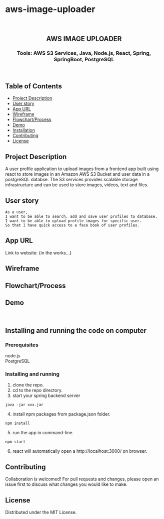# aws-image-uploader

<br />
<p align="center">

<!-- <img src="https://avatars2.githubusercontent.com/u/59339564?v=4"  alt="profile picture" width="150" height="150"> -->

<h2 align="center">AWS IMAGE UPLOADER</h2>

<h3 align="center">
 Tools: AWS S3 Services, Java, Node.js, React, Spring, SpringBoot, PostgreSQL

</h3>
<br />
</p>

## Table of Contents

- [Project Description](#project-description)
- [User story](#user-story)
- [App URL](#app-url)
- [Wireframe](#wireframe)
- [Flowchart/Process](#flowchart/process)
- [Demo](#demo)
- [Installation](#installation)
- [Contributing](#contributing)
- [License](#license)

## Project Description

A user profile application to upload images from a frontend app built using react to store images in an Amazon AWS S3 Bucket and user data in a postgreSQL databse. The S3 services provides scalable storage infrastructure and can be used to store images, videos, text and files.

## User story

```
As a user,
I want to be able to search, add and save user profiles to database.
I want to be able to upload profile images for specific user.
So that I have quick access to a face book of user profiles.
```

## App URL

Link to website: {in the works...}

## Wireframe

## Flowchart/Process

## Demo

<!-- <img src="http://g.recordit.co/7lhiyLWmwI.gif"  width="900" height="500"> -->

<br>

## Installing and running the code on computer

### Prerequisites

node.js  
 PostgreSQL

### Installing and running

1. clone the repo.
2. cd to the repo directory.
3. start your spring backend server
```
java -jar xxx.jar
```
4. install npm packages from package.json folder.
```
npm install
```
5. run the app in command-line.
```
npm start
```
6.  react will automatically open a http://localhost:3000/ on browser.

## Contributing

Collaboration is welcomed! For pull requests and changes, please open an issue first to discuss what changes you would like to make.

## License

Distributed under the MIT License.
